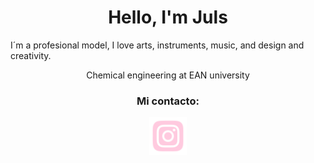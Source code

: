 ### 
  <div align="center">
      <h1>   Hello, I'm Juls </h1></div>
      I´m a profesional model, I love arts, instruments, music, and design and creativity.
     <div align="center">
      <p>Chemical engineering at EAN university
      <h3>Mi contacto: </h3>
      <a href="https://instagram.com/julianafallacastro?utm_medium=copy_link">
      <img src="https://github.com/svcuellar/svcuellar/blob/main/ig.png" alt="ig" width="60" height="60"></a>
